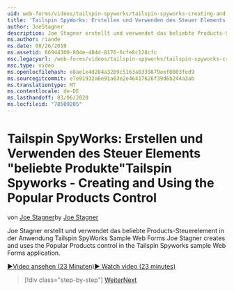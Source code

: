 ```yaml
---
uid: web-forms/videos/tailspin-spyworks/tailspin-spyworks-creating-and-using-the-popular-products-control
title: 'Tailspin SpyWorks: Erstellen und Verwenden des Steuer Elements "beliebte Produkte" | Microsoft-Dokumentation'
author: JoeStagner
description: Joe Stagner erstellt und verwendet das beliebte Products-Steuerelement in der Anwendung Tailspin SpyWorks Sample Web Forms.
ms.author: riande
ms.date: 08/26/2010
ms.assetid: 66944300-804e-484d-8176-6cfe8c128cfc
msc.legacyurl: /web-forms/videos/tailspin-spyworks/tailspin-spyworks-creating-and-using-the-popular-products-control
msc.type: video
ms.openlocfilehash: e8ae1e4d284a32b9c5163a0339879eef0803fed9
ms.sourcegitcommit: e7e91932a6e91a63e2e46417626f39d6b244a3ab
ms.translationtype: MT
ms.contentlocale: de-DE
ms.lasthandoff: 03/06/2020
ms.locfileid: "78509205"
---
```

# <a name="tailspin-spyworks---creating-and-using-the-popular-products-control"></a><span data-ttu-id="8ea5b-103">Tailspin SpyWorks: Erstellen und Verwenden des Steuer Elements "beliebte Produkte"</span><span class="sxs-lookup"><span data-stu-id="8ea5b-103">Tailspin Spyworks - Creating and Using the Popular Products Control</span></span>

<span data-ttu-id="8ea5b-104">von [Joe Stagner](https://github.com/JoeStagner)</span><span class="sxs-lookup"><span data-stu-id="8ea5b-104">by [Joe Stagner](https://github.com/JoeStagner)</span></span>

<span data-ttu-id="8ea5b-105">Joe Stagner erstellt und verwendet das beliebte Products-Steuerelement in der Anwendung Tailspin SpyWorks Sample Web Forms.</span><span class="sxs-lookup"><span data-stu-id="8ea5b-105">Joe Stagner creates and uses the Popular Products control in the Tailspin Spyworks sample Web Forms application.</span></span>

[<span data-ttu-id="8ea5b-106">&#9654;Video ansehen (23 Minuten)</span><span class="sxs-lookup"><span data-stu-id="8ea5b-106">&#9654; Watch video (23 minutes)</span></span>](https://channel9.msdn.com/Blogs/ASP-NET-Site-Videos/tailspin-spyworks-creating-and-using-the-popular-products-control)

> [!div class="step-by-step"]
> [<span data-ttu-id="8ea5b-107">Weiter</span><span class="sxs-lookup"><span data-stu-id="8ea5b-107">Next</span></span>](tailspin-spyworks-implementing-and-using-the-also-purchased-control.md)
